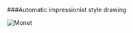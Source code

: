 ###Automatic impressionist style drawing

![Monet](http://upload.wikimedia.org/wikipedia/commons/thumb/5/54/Claude_Monet%2C_Impression%2C_soleil_levant.jpg/771px-Claude_Monet%2C_Impression%2C_soleil_levant.jpg)
 
